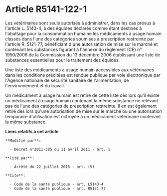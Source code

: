 # Article R5141-122-1

Les vétérinaires sont seuls autorisés à administrer, dans les cas prévus à l'article L. 5143-4, à des équidés déclarés comme
étant destinés à l'abattage pour la consommation humaine les médicaments à usage humain classés dans l'une des catégories
soumises à prescription restreinte par l'article R. 5121-77, bénéficiant d'une autorisation de mise sur le marché et
contenant les substances figurant à l'annexe du règlement (CE) n° 1950/2006 de la Commission du 13 décembre 2006 établissant
une liste de substances essentielles pour le traitement des équidés.

Une liste des médicaments à usage humain accessibles aux vétérinaires dans les conditions précitées est rendue publique par
voie électronique par l'Agence nationale de sécurité sanitaire de l'alimentation, de l'environnement et du travail.

Un médicament à usage humain est retiré de cette liste dès lors qu'il existe un médicament à usage humain contenant la même
substance ne relevant pas de l'une des catégories de prescription restreinte. Il en est également retiré dès lors qu'une
autorisation de mise sur le marché ou une autorisation temporaire d'utilisation est octroyée à un médicament vétérinaire
contenant la même substance.

**Liens relatifs à cet article**

	**Modifié par**:

	  - Décret n°2011-385 du 11 avril 2011 - art. 1

	**Cité par**:

	  - Arrêté du 22 juillet 2015 - art. (V)

	**Cite**:

	  - Code de la santé publique - art. L5143-4
	  - Code de la santé publique - art. R5121-77
